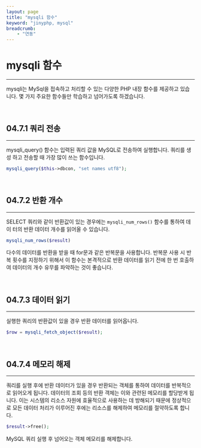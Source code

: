 ```yaml
---
layout: page
title: "mysqli 함수"
keyword: "jinyphp, mysql"
breadcrumb:
    - "연동"
--- 
```


# mysqli 함수
<hr>

mysqli는 MySql을 접속하고 처리할 수 있는 다양한 PHP 내장 함수를 제공하고 있습 니다. 몇 가지 주요한 함수들만 학습하고 넘어가도록 하겠습니다.  

<br>

## 04.7.1 쿼리 전송 
<hr>

mysqli_query() 함수는 입력된 쿼리 값을 MySQL로 전송하여 실행합니다. 쿼리를 생성 하고 전송할 때 가장 많이 쓰는 함수입니다.  

```php
mysqli_query($this->dbcon, "set names utf8"); 
```

<br>

## 04.7.2 반환 개수 
<hr>

SELECT 쿼리와 같이 반환값이 있는 경우에는 `mysqli_num_rows()` 함수를 통하여 데이 터의 반환 데이터 개수를 읽어올 수 있습니다. 

```php
mysqli_num_rows($result) 
```

다수의 데이터를 반환을 받을 때 for문과 같은 반복문을 사용합니다. 반복문 사용 시 반복 횟수를 지정하기 위해서 이 함수는 본격적으로 반환 데이터를 읽기 전에 한 번 호출하여 데이터의 개수 유무를 파악하는 것이 좋습니다.  

<br>

## 04.7.3 데이터 읽기 
<hr>

실행한 쿼리의 반환값이 있을 경우 반환 데이터를 읽어옵니다.  

```php
$row = mysqli_fetch_object($result); 
```

<br>

## 04.7.4 메모리 해제 
<hr>

쿼리를 실행 후에 반환 데이터가 있을 경우 반환되는 객체를 통하여 데이터를 반복적으 로 읽어오게 됩니다. 데이터의 조회 등의 반환 객체는 이와 관련된 메모리를 할당받게 됩 니다. 이는 시스템의 리소스 자원에 효율적으로 사용하는 데 방해되기 때문에 정상적으로 모든 데이터 처리가 이루어진 후에는 리소스를 해제하여 메모리를 절약하도록 합니다.  

```php
$result->free(); 
```

MySQL 쿼리 실행 후 넘어오는 객체 메모리를 해제합니다. 

<br><br>